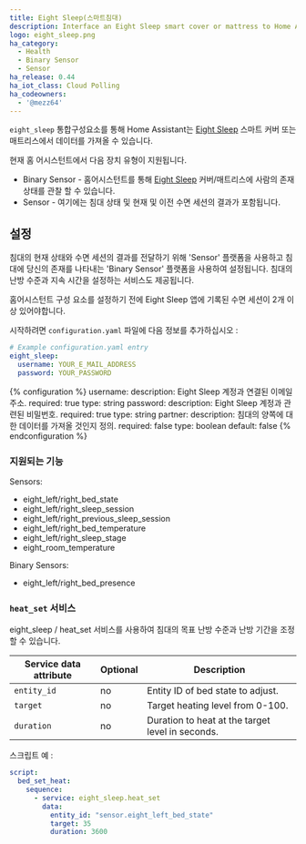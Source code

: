 ```yaml
---
title: Eight Sleep(스마트침대)
description: Interface an Eight Sleep smart cover or mattress to Home Assistant
logo: eight_sleep.png
ha_category:
  - Health
  - Binary Sensor
  - Sensor
ha_release: 0.44
ha_iot_class: Cloud Polling
ha_codeowners:
  - '@mezz64'
---
```


`eight_sleep` 통합구성요소를 통해 Home Assistant는 [Eight Sleep](https://eightsleep.com/) 스마트 커버 또는 매트리스에서 데이터를 가져올 수 있습니다.

현재 홈 어시스턴트에서 다음 장치 유형이 지원됩니다.

- Binary Sensor - 홈어시스턴트를 통해 [Eight Sleep](https://eightsleep.com/) 커버/매트리스에 사람의 존재 상태를 관찰 할 수 있습니다.
- Sensor - 여기에는 침대 상태 및 현재 및 이전 수면 세션의 결과가 포함됩니다.

## 설정

침대의 현재 상태와 수면 세션의 결과를 전달하기 위해 'Sensor' 플랫폼을 사용하고 침대에 당신의 존재를 나타내는 'Binary Sensor' 플랫폼을 사용하여 설정됩니다. 침대의 난방 수준과 지속 시간을 설정하는 서비스도 제공됩니다.

홈어시스턴트 구성 요소를 설정하기 전에 Eight Sleep 앱에 기록된 수면 세션이 2개 이상 있어야합니다.

시작하려면 `configuration.yaml` 파일에 다음 정보를 추가하십시오 :

```yaml
# Example configuration.yaml entry
eight_sleep:
  username: YOUR_E_MAIL_ADDRESS
  password: YOUR_PASSWORD
```

{% configuration %}
username:
  description: Eight Sleep 계정과 연결된 이메일 주소.
  required: true
  type: string
password:
  description: Eight Sleep 계정과 관련된 비밀번호.
  required: true
  type: string
partner:
  description: 침대의 양쪽에 대한 데이터를 가져올 것인지 정의.
  required: false
  type: boolean
  default: false
{% endconfiguration %}

### 지원되는 기능

Sensors:

- eight_left/right_bed_state
- eight_left/right_sleep_session
- eight_left/right_previous_sleep_session
- eight_left/right_bed_temperature
- eight_left/right_sleep_stage
- eight_room_temperature

Binary Sensors:

- eight_left/right_bed_presence

### `heat_set` 서비스

eight_sleep / heat_set 서비스를 사용하여 침대의 목표 난방 수준과 난방 기간을 조정할 수 있습니다.

| Service data attribute | Optional | Description |
| ---------------------- | -------- | ----------- |
| `entity_id` | no | Entity ID of bed state to adjust.
| `target` | no | Target heating level from 0-100.
| `duration` | no | Duration to heat at the target level in seconds.

스크립트 예 :

```yaml
script:
  bed_set_heat:
    sequence:
      - service: eight_sleep.heat_set
        data:
          entity_id: "sensor.eight_left_bed_state"
          target: 35
          duration: 3600
```
